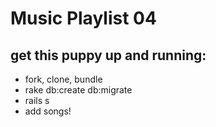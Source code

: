 # Music Playlist 04

## get this puppy up and running:
* fork, clone, bundle
* rake db:create db:migrate
* rails s
* add songs!
